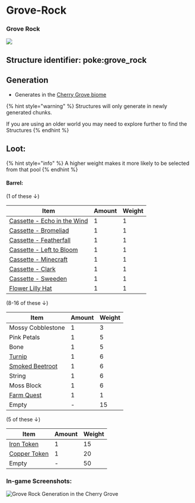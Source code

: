 # Grove-Rock

### Grove Rock

![](https://github.com/ItsMePok/PFE/assets/136857747/3fa2dbf2-115a-417e-9c32-0c3e889c8269)

## **Structure identifier:** poke:grove\_rock <a href="#identifier" id="identifier"></a>

## Generation

* Generates in the [Cherry Grove biome](https://minecraft.wiki/w/Cherry\_Grove)

{% hint style="warning" %}
Structures will only generate in newly generated chunks.&#x20;

If you are using an older world you may need to explore further to find the Structures
{% endhint %}



## Loot:

{% hint style="info" %}
A higher weight makes it more likely to be selected from that pool
{% endhint %}

#### **Barrel:**

(1 of these ↓)

| Item                                                                                       | Amount | Weight |
| ------------------------------------------------------------------------------------------ | ------ | ------ |
| [Cassette - Echo in the Wind](https://github.com/ItsMePok/PFE/wiki/Cassette-EchoInTheWind) | 1      | 1      |
| [Cassette - Bromeliad](https://github.com/ItsMePok/PFE/wiki/Cassette-Bromeliad)            | 1      | 1      |
| [Cassette - Featherfall](https://github.com/ItsMePok/PFE/wiki/Cassette-Featherfall)        | 1      | 1      |
| [Cassette - Left to Bloom](https://github.com/ItsMePok/PFE/wiki/Cassette-LeftToBloom)      | 1      | 1      |
| [Cassette - Minecraft](https://github.com/ItsMePok/PFE/wiki/Cassette-Minecraft)            | 1      | 1      |
| [Cassette - Clark](https://github.com/ItsMePok/PFE/wiki/Cassette-Clark)                    | 1      | 1      |
| [Cassette - Sweeden](https://github.com/ItsMePok/PFE/wiki/Cassette-Sweeden)                | 1      | 1      |
| [Flower Lilly Hat](https://github.com/ItsMePok/PFE/wiki/Flower-Lilly-Hat)                  | 1      | 1      |

(8-16 of these ↓)

| Item                                                                    | Amount | Weight |
| ----------------------------------------------------------------------- | ------ | ------ |
| Mossy Cobblestone                                                       | 1      | 3      |
| Pink Petals                                                             | 1      | 5      |
| Bone                                                                    | 1      | 5      |
| [Turnip](https://github.com/ItsMePok/PFE/wiki/Turnip)                   | 1      | 6      |
| [Smoked Beetroot](https://github.com/ItsMePok/PFE/wiki/Smoked-Beetroot) | 1      | 6      |
| String                                                                  | 1      | 6      |
| Moss Block                                                              | 1      | 6      |
| [Farm Quest](https://github.com/ItsMePok/PFE/wiki/Farm-Quest)           | 1      | 1      |
| Empty                                                                   | -      | 15     |

(5 of these ↓)

| Item                                                                                                                                                                     | Amount | Weight |
| ------------------------------------------------------------------------------------------------------------------------------------------------------------------------ | ------ | ------ |
| [<img src="https://github.com/ItsMePok/PFE/assets/136857747/aa3d5a31-9866-4bd1-bc09-ba7fa6775f7e" alt="" data-size="line">Iron Token](../items/tokens/iron-token.md)     | 1      | 15     |
| [<img src="https://github.com/ItsMePok/PFE/assets/136857747/1c78ba2a-4a5b-4b7b-83ff-ed21aa75ebd8" alt="" data-size="line">Copper Token](../items/tokens/copper-token.md) | 1      | 20     |
| Empty                                                                                                                                                                    | -      | 50     |

### In-game Screenshots:

![Grove Rock Generation in the Cherry Grove](https://github.com/ItsMePok/PFE/assets/136857747/55d0b4de-d0ca-4458-ad5a-8c454f295d49)
